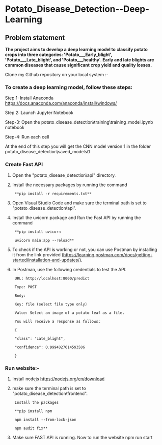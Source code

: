 # Potato_Disease_Detection--Deep-Learning

## Problem statement 

**The project aims to develop a deep learning model to classify potato crops into three categories: 'Potato___Early_blight',
'Potato___Late_blight', and 'Potato___healthy'. Early and late blights are common diseases that cause significant crop 
yield and quality losses.**
	
Clone my Github repository on your local system :-

### To create a deep learning model, follow these steps:

Step 1: Install Anaconda
https://docs.anaconda.com/anaconda/install/windows/

Step 2: Launch Jupyter Notebook

Step-3: Open the potato_disease_detection\training\training_model.ipynb notebook 

Step-4:	Run each cell

At the end of this step you will get the CNN model  version 1 in the folder 
potato_disease_detection\saved_models\1

### Create Fast API

1. Open the "potato_disease_detection\api" directory.

2. Install the necessary packages by running the command 
	
		**pip install -r requirements.txt**

3. Open Visual Studio Code and make sure the terminal path is set to "potato_disease_detection\api".

4. Install the uvicorn package and Run the Fast API by running the command 

		**pip install uvicorn

		uvicorn main:app --reload**

5. To check if the API is working or not, you can use Postman by installing it from the link provided
(https://learning.postman.com/docs/getting-started/installation-and-updates/).

6. In Postman, use the following credentials to test the API:
	
		URL: http://localhost:8000/predict

		Type: POST

		Body:

		Key: file (select file type only)

		Value: Select an image of a potato leaf as a file.

		You will receive a response as follows:

		{

		"class": "Late_blight",

		"confidence": 0.9994027614593506

		}
	
###  Run website:-
1. Install nodejs 
https://nodejs.org/en/download

2. make sure the terminal path is set to "potato_disease_detection\frontend".

		Install the packages 

		**pip install npm

		npm install --from-lock-json

		npm audit fix**

3. Make sure FAST API is running. Now to run the website 
npm run start
	

